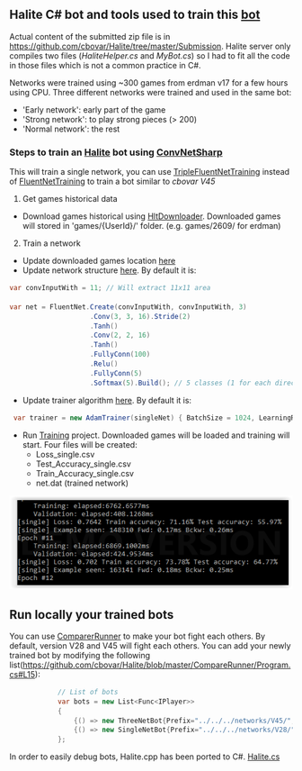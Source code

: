 ## Halite C# bot and tools used to train this [bot](https://halite.io/user.php?userID=2036)

Actual content of the submitted zip file is in https://github.com/cbovar/Halite/tree/master/Submission.
Halite server only compiles two files (_HaliteHelper.cs_ and _MyBot.cs_) so  I had to fit all the code in those files which is not a common practice in C#.

Networks were trained using ~300 games from erdman v17 for a few hours using CPU.
Three different networks were trained and used in the same bot:
- 'Early network': early part of the game
- 'Strong network': to play strong pieces (> 200)
- 'Normal network': the rest 

### Steps to train an [Halite](https://halite.io/) bot using [ConvNetSharp](https://github.com/cbovar/ConvNetSharp) 

This will train a single network, you can use [TripleFluentNetTraining](https://github.com/cbovar/Halite/blob/master/Training/TripleFluentNetTraining.cs) instead of [FluentNetTraining](https://github.com/cbovar/Halite/blob/master/Training/FluentNetTraining.cs) to train a bot similar to _cbovar V45_

1) Get games historical data

* Download games historical using [HltDownloader](https://github.com/cbovar/Halite/tree/master/HltDownloader). Downloaded games will stored in 'games/{UserId}/' folder. (e.g. games/2609/ for erdman)

2) Train a network
* Update downloaded games location [here](https://github.com/cbovar/Halite/blob/master/Training/FluentNetTraining.cs#L47)
* Update network structure [here](https://github.com/cbovar/Halite/blob/master/Training/FluentNetTraining.cs#L30). By default it is:

```c#
var convInputWith = 11; // Will extract 11x11 area

var net = FluentNet.Create(convInputWith, convInputWith, 3)
                    .Conv(3, 3, 16).Stride(2)
                    .Tanh()
                    .Conv(2, 2, 16)
                    .Tanh()
                    .FullyConn(100)
                    .Relu()
                    .FullyConn(5)
                    .Softmax(5).Build(); // 5 classes (1 for each direction)

```
* Update trainer algorithm [here](https://github.com/cbovar/Halite/blob/master/Training/FluentNetTraining.cs#L130). By default it is:
```c#
 var trainer = new AdamTrainer(singleNet) { BatchSize = 1024, LearningRate = 0.1, Beta1 = 0.9, Beta2 = 0.99, Eps = 1e-8 };
```
* Run [Training](https://github.com/cbovar/Halite/tree/master/Training) project. Downloaded games will be loaded and training will start. Four files will be created:
  * Loss_single.csv 
  * Test_Accuracy_single.csv
  * Train_Accuracy_single.csv
  * net.dat (trained network)

![training](https://github.com/cbovar/Halite/blob/master/img/learning.PNG)

## Run locally your trained bots

You can use [ComparerRunner](https://github.com/cbovar/Halite/tree/master/CompareRunner) to make your bot fight each others.
By default, version V28 and V45 will fight each others. You can add your newly trained bot by modifying the following list(https://github.com/cbovar/Halite/blob/master/CompareRunner/Program.cs#L15):
```c#
            // List of bots
            var bots = new List<Func<IPlayer>>
            {
                {() => new ThreeNetBot{Prefix="../../../networks/V45/", Name = "V45"} },
                {() => new SingleNetBot{Prefix="../../../networks/V28/", Name = "V28"} },
            };
```

In order to easily debug bots, Halite.cpp has been ported to C#. [Halite.cs](https://github.com/cbovar/Halite/blob/master/Runner.Core/Halite.cs)
